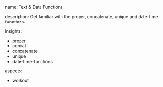 name: Text & Date Functions

description: Get familiar with the proper, concatenate, unique and date-time functions.

insights:
  - proper
  - concat
  - concatenate
  - unique
  - date-time-functions
  
aspects:
  - workout